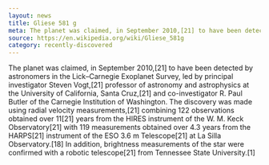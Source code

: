 ```yaml
---
layout: news
title: Gliese 581 g
meta: The planet was claimed, in September 2010,[21] to have been detected by astronomers in the Lick–Carnegie Exoplanet Survey, 
source: https://en.wikipedia.org/wiki/Gliese_581g
category: recently-discovered
---
```


The planet was claimed, in September 2010,[21] to have been detected by astronomers in the Lick–Carnegie Exoplanet Survey, led by principal investigator Steven Vogt,[21] professor of astronomy and astrophysics at the University of California, Santa Cruz,[21] and co-investigator R. Paul Butler of the Carnegie Institution of Washington. The discovery was made using radial velocity measurements,[21] combining 122 observations obtained over 11[21] years from the HIRES instrument of the W. M. Keck Observatory[21] with 119 measurements obtained over 4.3 years from the HARPS[21] instrument of the ESO 3.6 m Telescope[21] at La Silla Observatory.[18] In addition, brightness measurements of the star were confirmed with a robotic telescope[21] from Tennessee State University.[1]